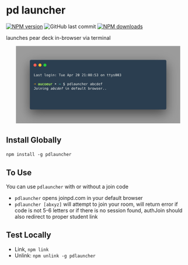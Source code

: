 # pd launcher
[![NPM version](https://img.shields.io/npm/v/pdlauncher.svg?style=flat&color=eaff00)](https://www.npmjs.com/package/pdlauncher) 
![GitHub last commit](https://img.shields.io/github/last-commit/aucoeur/pdlauncher?style=flat)
[![NPM downloads](https://img.shields.io/npm/dt/pdlauncher.svg?style=flat)](https://npmjs.org/package/pdlauncher)  

launches pear deck in-browser via terminal   

<p align="center">
<img src="pdlauncher.png" width="450">
</p>

## Install Globally
`npm install -g pdlauncher`

## To Use
You can use `pdlauncher` with or without a join code

- `pdlauncher` opens joinpd.com in your default browser  
- `pdlauncher [abxyz]` will attempt to join your room, will return error if code is not 5-6 letters or if there is no session found, authJoin should also redirect to proper student link

## Test Locally
- Link, `npm link`
- Unlink:  `npm unlink -g pdlauncher`

